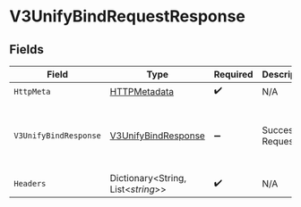 # V3UnifyBindRequestResponse


## Fields

| Field                                                                 | Type                                                                  | Required                                                              | Description                                                           | Example                                                               |
| --------------------------------------------------------------------- | --------------------------------------------------------------------- | --------------------------------------------------------------------- | --------------------------------------------------------------------- | --------------------------------------------------------------------- |
| `HttpMeta`                                                            | [HTTPMetadata](../../Models/Components/HTTPMetadata.md)               | :heavy_check_mark:                                                    | N/A                                                                   |                                                                       |
| `V3UnifyBindResponse`                                                 | [V3UnifyBindResponse](../../Models/Components/V3UnifyBindResponse.md) | :heavy_minus_sign:                                                    | Successful Request.                                                   | {<br/>"phoneNumber": "2001004011",<br/>"success": "success"<br/>}     |
| `Headers`                                                             | Dictionary<String, List<*string*>>                                    | :heavy_check_mark:                                                    | N/A                                                                   |                                                                       |